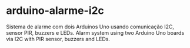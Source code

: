 # arduino-alarme-i2c
Sistema de alarme com dois Arduinos Uno usando comunicação I2C, sensor PIR, buzzers e LEDs. Alarm system using two Arduino Uno boards via I2C with PIR sensor, buzzers and LEDs.
